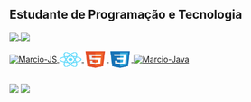 ## Estudante de Programação e Tecnologia

<div align="center" style="display:flex";>
  <a href="https://github.com/marciogui12">
  <img align="center" width="300px" heigth="160px" src="https://github-readme-stats.vercel.app/api?username=marciogui12&show_icons=true&theme=codeSTACKr"/>
  <img align="center" src="https://github-readme-stats.vercel.app/api/top-langs/?username=marciogui12&layout=compact"/>
</div>
<div style="display: inline_block"><br>
  <img align="center" alt="Marcio-JS" height="30" width="40" src="https://cdn.jsdelivr.net/gh/devicons/devicon/icons/javascript/javascript-original.svg">
  <img align="center" alt="Rafa-React" height="30" width="40" src="https://raw.githubusercontent.com/devicons/devicon/master/icons/react/react-original.svg">
  <img align="center" alt="Marcio-HTML" height="30" width="40" src="https://raw.githubusercontent.com/devicons/devicon/master/icons/html5/html5-original.svg">
  <img align="center" alt="Marcio-CSS" height="30" width="40" src="https://raw.githubusercontent.com/devicons/devicon/master/icons/css3/css3-original.svg">
  <img align="center" alt="Marcio-Java" height="30" width="40" src="https://cdn.jsdelivr.net/gh/devicons/devicon/icons/java/java-original.svg">
  <!--<img align="center" alt="Marcio-Kotlin" height="30" width="40" src="https://upload.wikimedia.org/wikipedia/commons/0/06/Kotlin_Icon.svg">-->
  
  <!--<img align="center" alt="Marcio-Python" height="30" width="40" src="https://raw.githubusercontent.com/devicons/devicon/master/icons/python/python-original.svg">-->
  <!--<img align="center" alt="Marcio-C++" height="30" width="40" src="https://cdn.jsdelivr.net/gh/devicons/devicon/icons/cplusplus/cplusplus-original.svg">-->
 
</div>
  
  ##
 
<div> 

  <a href = "mailto:marciohspb@gmail.com"><img src="https://img.shields.io/badge/-Gmail-%23333?style=for-the-badge&logo=gmail&logoColor=white" target="_blank"></a>
  <a href="https://www.linkedin.com/in/marcio-guilherme-259923234/" target="_blank"><img src="https://img.shields.io/badge/-LinkedIn-%230077B5?style=for-the-badge&logo=linkedin&logoColor=white" target="_blank"></a> 
 
  
 
</div>
